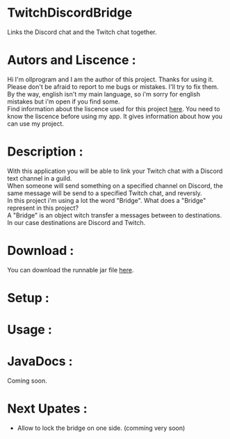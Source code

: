 # TwitchDiscordBridge
Links the Discord chat and the Twitch chat together.
# Autors and Liscence :
Hi I'm ollprogram and I am the author of this project. Thanks for using it. </br>Please don't be afraid to report to me bugs or mistakes. I'll try to fix them. By the way, english isn't my main language, so i'm sorry for english mistakes but i'm open if you find some. </br>
Find information about the liscence used for this project [here](https://github.com/ollprogram/TwitchDiscordBridge/blob/main/LICENSE).
You need to know the liscence before using my app. It gives information about how you can use my project.
# Description :
With this application you will be able to link your Twitch chat with a Discord text channel in a guild.
</br>When someone will send something on a specified channel on Discord, the same message will be send to a specified Twitch chat, and reversly.
</br>In this project i'm using a lot the word "Bridge". What does a "Bridge" represent in this project? 
</br>A "Bridge" is an object witch transfer a messages between to destinations. In our case destinations are Discord and Twitch.
# Download :
You can download the runnable jar file [here]().
# Setup :

# Usage :

# JavaDocs :
Coming soon.

# Next Upates :
- Allow to lock the bridge on one side. (comming very soon)
